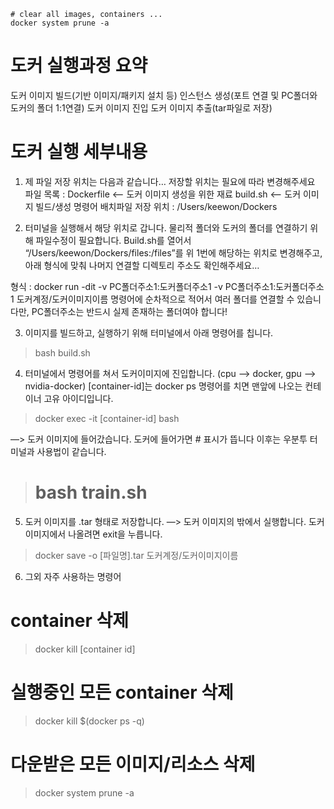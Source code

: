 
<pre><code># clear all images, containers ...
docker system prune -a</pre></code>


# 도커 실행과정 요약
도커 이미지 빌드(기반 이미지/패키지 설치 등)
인스턴스 생성(포트 연결 및 PC폴더와 도커의 폴더 1:1연결)
도커 이미지 진입
도커 이미지 추출(tar파일로 저장)


# 도커 실행 세부내용
1. 제 파일 저장 위치는 다음과 같습니다… 저장할 위치는 필요에 따라 변경해주세요
파일 목록 : Dockerfile <-- 도커 이미지 생성을 위한 재료
          build.sh   <-- 도커 이미지 빌드/생성 명령어 배치파일
저장 위치 : /Users/keewon/Dockers

2. 터미널을 실행해서 해당 위치로 갑니다. 물리적 폴더와 도커의 폴더를 연결하기 위해 파일수정이 필요합니다.
Build.sh를 열어서 “/Users/keewon/Dockers/files:/files”를 위 1번에 해당하는 위치로 변경해주고, 아래 형식에 맞춰 나머지 연결할 디렉토리 주소도 확인해주세요…

형식 : docker run -dit -v PC폴더주소1:도커폴더주소1 -v PC폴더주소1:도커폴더주소1 도커계정/도커이미지이름
명령어에 순차적으로 적어서 여러 폴더를 연결할 수 있습니다만, PC폴더주소는 반드시 실제 존재하는 폴더여야 합니다!

3. 이미지를 빌드하고, 실행하기 위해 터미널에서 아래 명령어를 칩니다.
> bash build.sh

4. 터미널에서 명령어를 쳐서 도커이미지에 진입합니다. (cpu —> docker, gpu —> nvidia-docker)
[container-id]는 docker ps 명령어를 치면 맨앞에 나오는 컨테이너 고유 아이디입니다.
> docker exec -it [container-id] bash

—> 도커 이미지에 들어갔습니다.
   도커에 들어가면 # 표시가 뜹니다
   이후는 우분투 터미널과 사용법이 같습니다.
># bash train.sh

5. 도커 이미지를 .tar 형태로 저장합니다.
—> 도커 이미지의 밖에서 실행합니다. 도커 이미지에서 나올려면 exit을 누릅니다.
> docker save -o [파일명].tar 도커계정/도커이미지이름

6. 그외 자주 사용하는 명령어
# container 삭제
> docker kill [container id]

# 실행중인 모든 container 삭제
> docker kill $(docker ps -q)

# 다운받은 모든 이미지/리소스 삭제
> docker system prune -a
